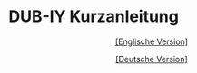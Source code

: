 # DUB-IY Kurzanleitung 

<p align="center"><a href="../en">[Englische Version]</a></p>
<p align="center"><a href="../de">[Deutsche Version]</a></p>